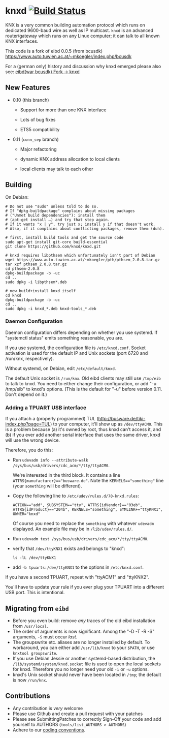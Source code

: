 knxd [![Build Status](https://travis-ci.org/knxd/knxd.svg)](https://travis-ci.org/knxd/knxd)
====

KNX is a very common building automation protocol which runs on dedicated 9600-baud wire as well as IP multicast.
``knxd`` is an advanced router/gateway which runs on any Linux computer; it can talk to all known KNX interfaces.

This code is a fork of eibd 0.0.5 (from bcusdk)
https://www.auto.tuwien.ac.at/~mkoegler/index.php/bcusdk

For a (german only) history and discussion why knxd emerged please also see: [eibd(war bcusdk) Fork -> knxd](http://knx-user-forum.de/forum/öffentlicher-bereich/knx-eib-forum/39972-eibd-war-bcusdk-fork-knxd)

## New Features

* 0.10 (this branch)

  * Support for more than one KNX interface

  * Lots of bug fixes

  * ETS5 compatibility

* 0.11 (``conn_sep`` branch)

  * Major refactoring

  * dynamic KNX address allocation to local clients

  * local clients may talk to each other

## Building

On Debian:

    # Do not use "sudo" unless told to do so.
    # If "dpkg-buildpackage" complains about missing packages
    # ("Unmet build dependencies"): install them
    # (apt-get install …) and try that step again.
    # If it wants "x | y", try just x; install y if that doesn't work.
    # Also, if it complains about conflicting packages, remove them (duh).

    # first, install build tools and get the source code
    sudo apt-get install git-core build-essential
    git clone https://github.com/knxd/knxd.git

    # knxd requires libpthsem which unfortunately isn't part of Debian
    wget https://www.auto.tuwien.ac.at/~mkoegler/pth/pthsem_2.0.8.tar.gz
    tar xzf pthsem_2.0.8.tar.gz
    cd pthsem-2.0.8
    dpkg-buildpackage -b -uc
    cd ..
    sudo dpkg -i libpthsem*.deb

    # now build+install knxd itself
    cd knxd
    dpkg-buildpackage -b -uc
    cd ..
    sudo dpkg -i knxd_*.deb knxd-tools_*.deb

### Daemon Configuration

Daemon configuration differs depending on whether you use systemd.
If "systemctl status" emits something reasonable, you are.

If you use systemd, the configuration file is ``/etc/knxd.conf``.
Socket activation is used for the default IP and Unix sockets
(port 6720 and /run/knx, respectively).

Without systemd, on Debian, edit ``/etc/default/knxd``.

The default Unix socket is ``/run/knx``.
Old eibd clients may still use ``/tmp/eib`` to talk to knxd.
You need to either change their configuration, or add "-u /tmp/eib"
to knxd's options.
(This is the default for "-u" before version 0.11. Don't depend on it.)

### Adding a TPUART USB interface

If you attach a (properly programmed) TUL (http://busware.de/tiki-index.php?page=TUL) to your computer, it'll show up as ``/dev/ttyACM0``.
This is a problem because (a) it's owned by root, thus knxd can't access it, and (b) if you ever add another serial interface that uses the same driver, knxd will use the wrong device.

Therefore, you do this:

* Run ``udevadm info --attribute-walk /sys/bus/usb/drivers/cdc_acm/*/tty/ttyACM0``.

  We're interested in the third block. It contains a line ``ATTRS{manufacturer}=="busware.de"``.
  Note the ``KERNELS=="something"`` line (your ``something`` will be different).

* Copy the following line to ``/etc/udev/rules.d/70-knxd.rules``:

  ```
  ACTION=="add", SUBSYSTEM=="tty", ATTRS{idVendor}=="03eb", ATTRS{idProduct}=="204b", KERNELS="something", SYMLINK+="ttyKNX1", OWNER="knxd"
  ```

  Of course you need to replace the ``something`` with whatever ``udevadm`` displayed.
  An example file may be in ``/lib/udev/rules.d/``.

* Run ``udevadm test /sys/bus/usb/drivers/cdc_acm/*/tty/ttyACM0``.

* verify that ``/dev/ttyKNX1`` exists and belongs to "knxd":
  
  ``ls -lL /dev/ttyKNX1``

* add ``-b tpuarts:/dev/ttyKNX1`` to the options in ``/etc/knxd.conf``.

If you have a second TPUART, repeat with "ttyACM1" and "ttyKNX2".

You'll have to update your rule if you ever plug your TPUART into a different USB port.
This is intentional.


## Migrating from ``eibd``

* Before you even build: remove *any* traces of the old eibd installation from ``/usr/local``.
* The order of arguments is now significant. Among the "-D -T -R -S" arguments, ``-S`` must occur *last*.
* The groupswrite etc. aliases are no longer installed by default. To workaround, you can either add ``/usr/lib/knxd`` to your ``$PATH``, or use ``knxtool groupswrite``.
* If you use Debian Jessie or another systemd-based distribution, the ``/lib/systemd/system/knxd.socket`` file is used to open the local sockets for knxd. Therefore you no longer need your old ``-i`` or ``-u`` options.
* knxd's Unix socket should never have been located in ``/tmp``; the default is now ``/run/knx``.

## Contributions

* Any contribution is *very* welcome
* Please use Github and create a pull request with your patches
* Please see SubmittingPatches to correctly Sign-Off your code and add yourself to AUTHORS (`tools/list_AUTHORS > AUTHORS`)
* Adhere to our [coding conventions](https://github.com/knxd/knxd/wiki/CodingConventions).
